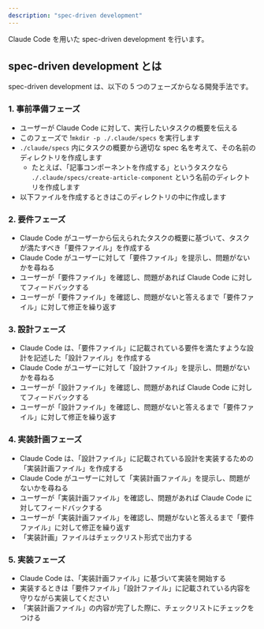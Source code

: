 ```yaml
---
description: "spec-driven development"
---
```


Claude Code を用いた spec-driven development を行います。

## spec-driven development とは

spec-driven development は、以下の 5 つのフェーズからなる開発手法です。

### 1. 事前準備フェーズ

- ユーザーが Claude Code に対して、実行したいタスクの概要を伝える
- このフェーズで !`mkdir -p ./.claude/specs` を実行します
- `./claude/specs` 内にタスクの概要から適切な spec 名を考えて、その名前のディレクトリを作成します
  - たとえば、「記事コンポーネントを作成する」というタスクなら `./.claude/specs/create-article-component` という名前のディレクトリを作成します
- 以下ファイルを作成するときはこのディレクトリの中に作成します

### 2. 要件フェーズ

- Claude Code がユーザーから伝えられたタスクの概要に基づいて、タスクが満たすべき「要件ファイル」を作成する
- Claude Code がユーザーに対して「要件ファイル」を提示し、問題がないかを尋ねる
- ユーザーが「要件ファイル」を確認し、問題があれば Claude Code に対してフィードバックする
- ユーザーが「要件ファイル」を確認し、問題がないと答えるまで「要件ファイル」に対して修正を繰り返す

### 3. 設計フェーズ

- Claude Code は、「要件ファイル」に記載されている要件を満たすような設計を記述した「設計ファイル」を作成する
- Claude Code がユーザーに対して「設計ファイル」を提示し、問題がないかを尋ねる
- ユーザーが「設計ファイル」を確認し、問題があれば Claude Code に対してフィードバックする
- ユーザーが「設計ファイル」を確認し、問題がないと答えるまで「要件ファイル」に対して修正を繰り返す

### 4. 実装計画フェーズ

- Claude Code は、「設計ファイル」に記載されている設計を実装するための「実装計画ファイル」を作成する
- Claude Code がユーザーに対して「実装計画ファイル」を提示し、問題がないかを尋ねる
- ユーザーが「実装計画ファイル」を確認し、問題があれば Claude Code に対してフィードバックする
- ユーザーが「実装計画ファイル」を確認し、問題がないと答えるまで「要件ファイル」に対して修正を繰り返す
- 「実装計画」ファイルはチェックリスト形式で出力する

### 5. 実装フェーズ

- Claude Code は、「実装計画ファイル」に基づいて実装を開始する
- 実装するときは「要件ファイル」「設計ファイル」に記載されている内容を守りながら実装してください
- 「実装計画ファイル」の内容が完了した際に、チェックリストにチェックをつける
